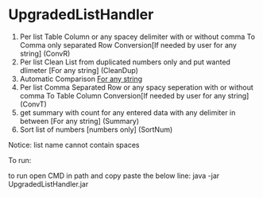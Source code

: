 # UpgradedListHandler

1. Per list Table Column or any spacey delimiter with or without comma To Comma only separated Row Conversion[If needed by user for any string] (ConvR)
2. Per list Clean List from duplicated numbers only and put wanted dlimeter [For any string]  (CleanDup)
3. Automatic Comparison [For any string](AutoCompair)
4. Per list Comma Separated Row or any spacy seperation with or without comma To Table Column Conversion[If needed by user for any string] (ConvT)
5. get summary with count for any entered data with any delimiter in between [For any string] (Summary)
6. Sort list of numbers [numbers only] (SortNum)

Notice:
list name cannot contain spaces

To run:

to run open CMD in path and copy paste the below line:
java -jar UpgradedListHandler.jar